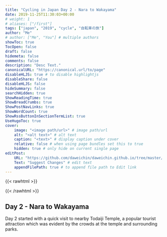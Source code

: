```yaml
---
title: "Cycling in Japan Day 2 - Nara to Wakayama"
date: 2019-11-25T11:30:03+00:00
# weight: 1
# aliases: ["/first"]
tags: ["japan", "2019", "cycle", "自転車の旅"]
author: "Me"
# author: ["Me", "You"] # multiple authors
showToc: true
TocOpen: false
draft: false
hidemeta: false
comments: false
description: "Desc Text."
canonicalURL: "https://canonical.url/to/page"
disableHLJS: true # to disable highlightjs
disableShare: false
disableHLJS: false
hideSummary: false
searchHidden: true
ShowReadingTime: true
ShowBreadCrumbs: true
ShowPostNavLinks: true
ShowWordCount: true
ShowRssButtonInSectionTermList: true
UseHugoToc: true
cover:
    image: "<image path/url>" # image path/url
    alt: "<alt text>" # alt text
    caption: "<text>" # display caption under cover
    relative: false # when using page bundles set this to true
    hidden: true # only hide on current single page
editPost:
    URL: "https://github.com/daweichin/daweichin.github.io/tree/master/content"
    Text: "Suggest Changes" # edit text
    appendFilePath: true # to append file path to Edit link
---
```


{{< rawhtml >}}
<div class='strava-embed-placeholder' data-embed-type='activity' data-embed-id='2889814609'></div><script src='https://strava-embeds.com/embed.js'></script>
{{< /rawhtml >}}

## Day 2 - Nara to Wakayama

Day 2 started with a quick visit to nearby Todaiji Temple, a popular tourist attraction which was evident by the crowds at the temple and surrounding parks. 
